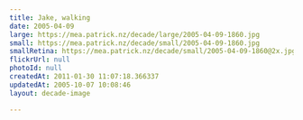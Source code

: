 ```yaml
---
title: Jake, walking
date: 2005-04-09
large: https://mea.patrick.nz/decade/large/2005-04-09-1860.jpg
small: https://mea.patrick.nz/decade/small/2005-04-09-1860.jpg
smallRetina: https://mea.patrick.nz/decade/small/2005-04-09-1860@2x.jpg
flickrUrl: null
photoId: null
createdAt: 2011-01-30 11:07:18.366337
updatedAt: 2005-10-07 10:08:46
layout: decade-image

---
```



